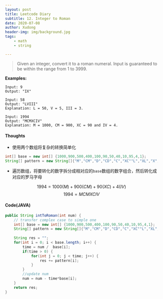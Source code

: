```yaml
---
layout: post
title: Leetcode Diary
subtitle: 12. Integer to Roman
date: 2020-07-08
author: Xudong
header-img: img/background.jpg
tags:   
    - math
    - string

---
```


> Given an integer, convert it to a roman numeral. Input is guaranteed to be within the range from 1 to 3999.

**Examples:**
```
Input: 9
Output: "IX"

Input: 58
Output: "LVIII"
Explanation: L = 50, V = 5, III = 3.

Input: 1994
Output: "MCMXCIV"
Explanation: M = 1000, CM = 900, XC = 90 and IV = 4.
```

#### Thoughts

- 使用两个数组将复杂的转换简单化
```java
int[] base = new int[] {1000,900,500,400,100,90,50,40,10,95,4,1}; 
String[] pattern = new String[]{"M","CM","D","CD","C","XC""L","XL","X","IX","V","IV","I"};
```
- 遍历数组，将要转化的数字拆分成相对应的`base`数组的数字组合，然后转化成对应的罗马字母

$$1994 = 1000(M) + 900(CM) + 90 (XC) + 4 (IV) \tag{1} $$
$$1994 = MCMXCIV  \tag{2}$$

#### Code(JAVA)

```java
public String intToRoman(int num) {
    // transfer complex case to simple one
    int[] base = new int[] {1000,900,500,400,100,90,50,40,10,95,4,1}; 
    String[] pattern = new String[]{"M","CM","D","CD","C","XC""L","XL","X","IX","V","IV","I"};
    
    String res = "";
    for(int i = 0; i < base.length; i++) {
        time = num /  base[i];
        if(time > 0) {
            for(int j = 0; j < time; j++) {
                res += pattern[i];
            }
        }
        //update num
        num = num - time*base[i];
    }
    return res;
}
```


<script type="text/javascript" src="https://xudongliuharold.github.io/js/latex-math.js?config=default"></script>
